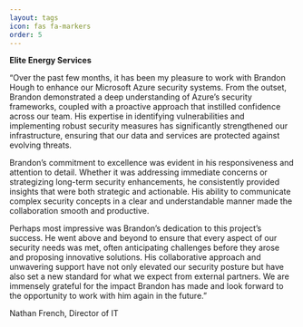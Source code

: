 ```yaml
---
layout: tags
icon: fas fa-markers
order: 5
---
```


**Elite Energy Services**

“Over the past few months, it has been my pleasure to work with Brandon Hough to enhance our Microsoft Azure security systems. From the outset, Brandon demonstrated a deep understanding of Azure’s security frameworks, coupled with a proactive approach that instilled confidence across our team. His expertise in identifying vulnerabilities and implementing robust security measures has significantly strengthened our infrastructure, ensuring that our data and services are protected against evolving threats.

Brandon’s commitment to excellence was evident in his responsiveness and attention to detail. Whether it was addressing immediate concerns or strategizing long-term security enhancements, he consistently provided insights that were both strategic and actionable. His ability to communicate complex security concepts in a clear and understandable manner made the collaboration smooth and productive.

Perhaps most impressive was Brandon’s dedication to this project’s success. He went above and beyond to ensure that every aspect of our security needs was met, often anticipating challenges before they arose and proposing innovative solutions. His collaborative approach and unwavering support have not only elevated our security posture but have also set a new standard for what we expect from external partners. We are immensely grateful for the impact Brandon has made and look forward to the opportunity to work with him again in the future.”

Nathan French, Director of IT